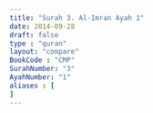 ```yaml
---
title: "Surah 3. Al-Imran Ayah 1"
date: 2014-09-28
draft: false
type : "quran"
layout: "compare"
BookCode : "CMP"
SurahNumber: "3"
AyahNumber: "1"
aliases : [
]
---
```

